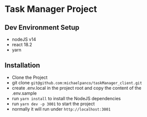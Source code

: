 # Task Manager Project

## Dev Environment Setup

-   nodeJS v14
-   react 18.2
-   yarn

## Installation

-   Clone the Project
-   git clone `git@github.com:michaelpanco/taskManager_client.git`
-   create .env.local in the project root and copy the content of the .env.sample
-   run `yarn install` to install the NodeJS dependencies
-   run `yarn dev -p 3001` to start the project
-   normally it will run under `http://localhost:3001`
